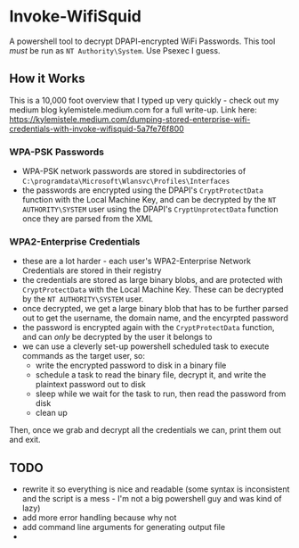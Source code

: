 # Invoke-WifiSquid
A powershell tool to decrypt DPAPI-encrypted WiFi Passwords. This tool _must_ be run as `NT Authority\System`. Use Psexec I guess.

## How it Works
This is a 10,000 foot overview that I typed up very quickly - check out my medium blog kylemistele.medium.com for a full write-up. Link here: https://kylemistele.medium.com/dumping-stored-enterprise-wifi-credentials-with-invoke-wifisquid-5a7fe76f800

### WPA-PSK Passwords
* WPA-PSK network passwords are stored in subdirectories of `C:\programdata\Microsoft\Wlansvc\Profiles\Interfaces`
* the passwords are encrypted using the DPAPI's `CryptProtectData` function with the Local Machine Key, and can be decrypted by the `NT AUTHORITY\SYSTEM` user using the DPAPI's `CryptUnprotectData` function once they are parsed from the XML

### WPA2-Enterprise Credentials
* these are a lot harder - each user's WPA2-Enterprise Network Credentials are stored in their registry
* the credentials are stored as large binary blobs, and are protected with `CryptProtectData` with the Local Machine Key. These can be decrypted by the `NT AUTHORITY\SYSTEM` user.
* once decrypted, we get a large binary blob that has to be further parsed out to get the username, the domain name, and the encyrpted password
* the password is encrypted again with the `CryptProtectData` function, and can _only_ be decrypted by the user it belongs to 
* we can use a cleverly set-up powershell scheduled task to execute commands as the target user, so:
  * write the encrypted password to disk in a binary file
  * schedule a task to read the binary file, decrypt it, and write the plaintext password out to disk
  * sleep while we wait for the task to run, then read the password from disk
  * clean up

Then, once we grab and decrypt all the credentials we can, print them out and exit. 

## TODO
* rewrite it so everything is nice and readable (some syntax is inconsistent and the script is a mess - I'm not a big powershell guy and was kind of lazy)
* add more error handling because why not
* add command line arguments for generating output file
* 